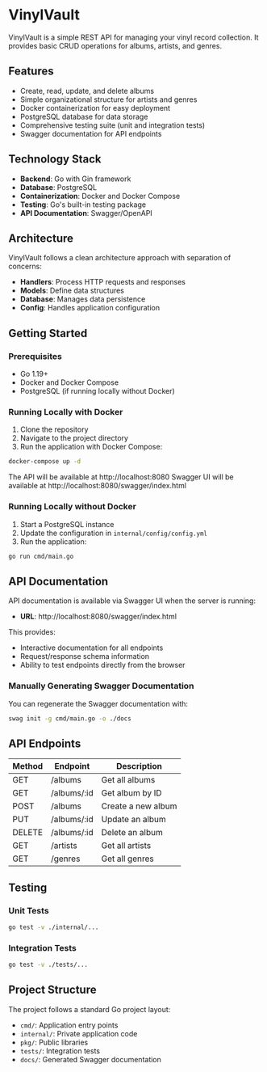 # VinylVault

VinylVault is a simple REST API for managing your vinyl record collection. It provides basic CRUD operations for albums, artists, and genres.

## Features

- Create, read, update, and delete albums
- Simple organizational structure for artists and genres
- Docker containerization for easy deployment
- PostgreSQL database for data storage
- Comprehensive testing suite (unit and integration tests)
- Swagger documentation for API endpoints

## Technology Stack

- **Backend**: Go with Gin framework
- **Database**: PostgreSQL
- **Containerization**: Docker and Docker Compose
- **Testing**: Go's built-in testing package
- **API Documentation**: Swagger/OpenAPI

## Architecture

VinylVault follows a clean architecture approach with separation of concerns:

- **Handlers**: Process HTTP requests and responses
- **Models**: Define data structures
- **Database**: Manages data persistence
- **Config**: Handles application configuration

## Getting Started

### Prerequisites

- Go 1.19+
- Docker and Docker Compose
- PostgreSQL (if running locally without Docker)

### Running Locally with Docker

1. Clone the repository
2. Navigate to the project directory
3. Run the application with Docker Compose:

```bash
docker-compose up -d
```

The API will be available at http://localhost:8080
Swagger UI will be available at http://localhost:8080/swagger/index.html

### Running Locally without Docker

1. Start a PostgreSQL instance
2. Update the configuration in `internal/config/config.yml`
3. Run the application:

```bash
go run cmd/main.go
```

## API Documentation

API documentation is available via Swagger UI when the server is running:

- **URL**: http://localhost:8080/swagger/index.html

This provides:
- Interactive documentation for all endpoints
- Request/response schema information
- Ability to test endpoints directly from the browser

### Manually Generating Swagger Documentation

You can regenerate the Swagger documentation with:

```bash
swag init -g cmd/main.go -o ./docs
```

## API Endpoints

| Method | Endpoint | Description |
|--------|----------|-------------|
| GET    | /albums  | Get all albums |
| GET    | /albums/:id | Get album by ID |
| POST   | /albums  | Create a new album |
| PUT    | /albums/:id | Update an album |
| DELETE | /albums/:id | Delete an album |
| GET    | /artists | Get all artists |
| GET    | /genres  | Get all genres |

## Testing

### Unit Tests

```bash
go test -v ./internal/...
```

### Integration Tests

```bash
go test -v ./tests/...
```

## Project Structure

The project follows a standard Go project layout:

- `cmd/`: Application entry points
- `internal/`: Private application code
- `pkg/`: Public libraries
- `tests/`: Integration tests
- `docs/`: Generated Swagger documentation